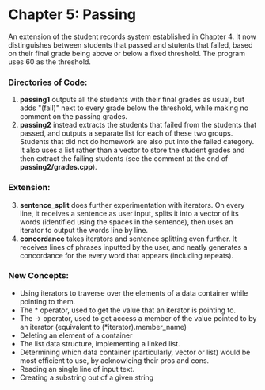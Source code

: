 # Chapter 5: Passing

An extension of the student records system established in Chapter 4. It now distinguishes between students that passed and stutents that failed, based on their final grade being above or below a fixed threshold. The program uses 60 as the threshold.

### Directories of Code:
1) **passing1** outputs all the students with their final grades as usual, but adds "(fail)" next to every grade below the threshold, while making no comment on the passing grades.
2) **passing2** instead extracts the students that failed from the students that passed, and outputs a separate list for each of these two groups. Students that did not do homework are also put into the failed category. It also uses a list rather than a vector to store the student grades and then extract the failing students (see the comment at the end of **passing2/grades.cpp**).
### Extension:
3) **sentence_split** does further experimentation with iterators. On every line, it receives a sentence as user input, splits it into a vector of its words (identified using the spaces in the sentence), then uses an iterator to output the words line by line.
4) **concordance** takes iterators and sentence splitting even further. It receives lines of phrases inputted by the user, and neatly generates a concordance for the every word that appears (including repeats).
### New Concepts:
* Using iterators to traverse over the elements of a data container while pointing to them.
* The * operator, used to get the value that an iterator is pointing to.
* The -> operator, used to get access a member of the value pointed to by an iterator (equivalent to (*iterator).member_name)
* Deleting an element of a container
* The list data structure, implementing a linked list.
* Determining which data container (particularly, vector or list) would be most efficient to use, by acknowleing their pros and cons.
* Reading an single line of input text.
* Creating a substring out of a given string
